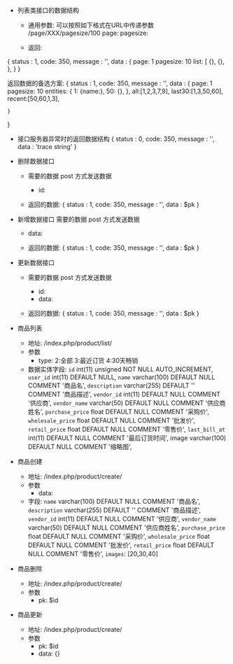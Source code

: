 - 列表类接口的数据结构
  - 通用参数: 可以按照如下格式在URL中传递参数 /page/XXX/pagesize/100
    page:
    pagesize:
    
  - 返回:

{
    status : 1,
    code: 350,
    message : '',
    data : {
        page: 1
        pagesize: 10
        list: [
            {},
            {},
        },
    }
}

返回数据的备选方案:
{
    status : 1,
    code: 350,
    message : '',
    data : {
        page: 1
        pagesize: 10
        entities: {
            1: {name:},
            50: {},
        },
        all:[1,2,3,7,9],
        last30:[1,3,50,60],
        recent:[50,60,1,3],

    }
}

- 接口服务器异常时的返回数据结构
{
    status : 0,
    code: 350,
    message : '',
    data : 'trace string'
}

- 删除数据接口
  - 需要的数据 post 方式发送数据
    - id: 

  - 返回的数据:
{
    status : 1,
    code: 350,
    message : '',
    data : $pk
}

- 新增数据接口
  需要的数据 post 方式发送数据
    - data: 

  - 返回的数据:
{
    status : 1,
    code: 350,
    message : '',
    data : $pk
}

- 更新数据接口
  - 需要的数据 post 方式发送数据
    - id: 
    - data: 

  - 返回的数据:
{
    status : 1,
    code: 350,
    message : '',
    data : $pk
}

- 商品列表
  - 地址: /index.php/product/list/
  - 参数
    - type: 2:全部 3:最近订货 4:30天畅销
  - 数据实体字段:
  `id` int(11) unsigned NOT NULL AUTO_INCREMENT,
  `user_id` int(11) DEFAULT NULL,
  `name` varchar(100) DEFAULT NULL COMMENT '商品名',
  `description` varchar(255) DEFAULT '' COMMENT '商品描述',
  `vendor_id` int(11) DEFAULT NULL COMMENT '供应商',
  `vendor_name` varchar(50) DEFAULT NULL COMMENT '供应商姓名',
  `purchase_price` float DEFAULT NULL COMMENT '采购价',
  `wholesale_price` float DEFAULT NULL COMMENT '批发价',
  `retail_price` float DEFAULT NULL COMMENT '零售价',
  `last_bill_at` int(11) DEFAULT NULL COMMENT '最后订货时间',
  image varchar(100) DEFAULT NULL COMMENT '缩略图',


- 商品创建
  - 地址: /index.php/product/create/
  - 参数
    - data:
  - 字段:
  `name` varchar(100) DEFAULT NULL COMMENT '商品名',
  `description` varchar(255) DEFAULT '' COMMENT '商品描述',
  `vendor_id` int(11) DEFAULT NULL COMMENT '供应商',
  `vendor_name` varchar(50) DEFAULT NULL COMMENT '供应商姓名',
  `purchase_price` float DEFAULT NULL COMMENT '采购价',
  `wholesale_price` float DEFAULT NULL COMMENT '批发价',
  `retail_price` float DEFAULT NULL COMMENT '零售价',
  `images`: [20,30,40]


- 商品删除
  - 地址: /index.php/product/create/
  - 参数
    - pk: $id

- 商品更新
  - 地址: /index.php/product/create/
  - 参数
    - pk: $id
    - data: {}

